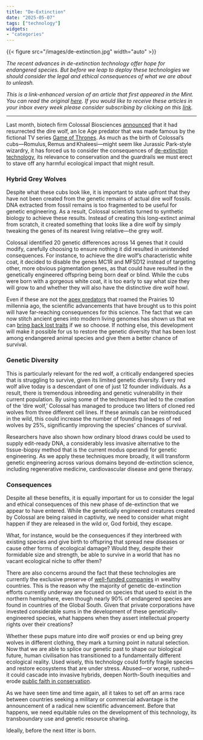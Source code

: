 ```yaml
---
title: "De-Extinction"
date: "2025-05-07"
tags: ["technology"]
widgets: 
- "categories"
---
```


{{< figure src="/images/de-extinction.jpg" width="auto" >}}

_The recent advances in de-extinction technology offer hope for endangered species. But before we leap to deploy these technologies we should consider the legal and ethical consequences of what we are about to unleash._

<!--more-->
_This is a link-enhanced version of an article that first appeared in the Mint. You can read the original [here](https://archive.rahulmatthan.com/archive/1748510342.321032/www.livemint.com/opinion/online-views/colossal-biosciences-dire-wolf-romulus-remus-khaleesi-game-of-thrones-jurassic-park-red-wolf-synthetic-biology-genes-dna-11746426870850.html). If you would like to receive these articles in your inbox every week please consider subscribing by clicking on this [link](https://paragraph.xyz/@exmachina)._

---

Last month, biotech firm Colossal Biosciences [announced](https://time.com/7274542/colossal-dire-wolf/) that it had resurrected the dire wolf, an Ice Age predator that was made famous by the fictional TV series [Game of Thrones](https://gameofthrones.fandom.com/wiki/Direwolf). As much as the birth of Colossal’s cubs—Romulus, Remus and Khaleesi—might seem like Jurassic Park-style wizardry, it has forced us to consider the consequences of [de-extinction technology](https://colossal.com/how-de-extinction-works/), its relevance to conservation and the guardrails we must erect to stave off any harmful ecological impact that might result.

### Hybrid Grey Wolves

Despite what these cubs look like, it is important to state upfront that they have not been created from the genetic remains of actual dire wolf fossils. DNA extracted from fossil remains is too fragmented to be useful for genetic engineering. As a result, Colossal scientists turned to synthetic biology to achieve these results. Instead of creating this long-extinct animal from scratch, it created something that looks like a dire wolf by simply tweaking the genes of its nearest living relative—the grey wolf.

Colossal identified 20 genetic differences across 14 genes that it could modify, carefully choosing to ensure nothing it did resulted in unintended consequences. For instance, to achieve the dire wolf’s characteristic white coat, it decided to disable the genes MC1R and MFSD12 instead of targeting other, more obvious pigmentation genes, as that could have resulted in the genetically engineered offspring being born deaf or blind. While the cubs were born with a gorgeous white coat, it is too early to say what size they will grow to and whether they will also have the distinctive dire wolf howl.

Even if these are not the [apex predators](https://a-z-animals.com/animals/dire-wolf/) that roamed the Prairies 10 millennia ago, the scientific advancements that have brought us to this point will have far-reaching consequences for this science. The fact that we can now stitch ancient genes into modern living genomes has shown us that we can [bring back lost traits](https://www.iasexpress.net/de-extinction-technology/) if we so choose. If nothing else, this development will make it possible for us to restore the genetic diversity that has been lost among endangered animal species and give them a better chance of survival.

### Genetic Diversity

This is particularly relevant for the red wolf, a critically endangered species that is struggling to survive, given its limited genetic diversity. Every red wolf alive today is a descendant of one of just 12 founder individuals. As a result, there is tremendous inbreeding and genetic vulnerability in their current population. By using some of the techniques that led to the creation of the ‘dire wolf,’ Colossal has managed to produce two litters of cloned red wolves from three different cell lines. If these animals can be reintroduced in the wild, this could increase the number of founding lineages of red wolves by 25%, significantly improving the species’ chances of survival.

Researchers have also shown how ordinary blood draws could be used to supply edit-ready DNA, a considerably less invasive alternative to the tissue-biopsy method that is the current modus operandi for genetic engineering. As we apply these techniques more broadly, it will transform genetic engineering across various domains beyond de-extinction science, including regenerative medicine, cardiovascular disease and gene therapy.

### Consequences

Despite all these benefits, it is equally important for us to consider the legal and ethical consequences of this new phase of de-extinction that we appear to have entered. While the genetically engineered creatures created by Colossal are being raised in captivity, we need to consider what might happen if they are released in the wild or, God forbid, they escape.

What, for instance, would be the consequences if they interbreed with existing species and give birth to offspring that spread new diseases or cause other forms of ecological damage? Would they, despite their formidable size and strength, be able to survive in a world that has no vacant ecological niche to offer them?

There are also concerns around the fact that these technologies are currently the exclusive preserve of [well-funded companies](https://colossal.com/colossal-biosciences-raises-200-million-for-de-extinction-efforts/) in wealthy countries. This is the reason why the majority of genetic de-extinction efforts currently underway are focused on species that used to exist in the northern hemisphere, even though nearly 90% of endangered species are found in countries of the Global South. Given that private corporations have invested considerable sums in the development of these genetically-engineered species, what happens when they assert intellectual property rights over their creations?

Whether these pups mature into dire wolf proxies or end up being grey wolves in different clothing, they mark a turning point in natural selection. Now that we are able to splice our genetic past to shape our biological future, human civilisation has transitioned to a fundamentally different ecological reality. Used wisely, this technology could fortify fragile species and restore ecosystems that are under stress. Abused—or worse, rushed—it could cascade into invasive hybrids, deepen North-South inequities and erode [public faith in conservation](https://www.researchgate.net/publication/305484748_Extinction_de-extinction_conservation_A_dangerous_mix_of_ideas).

As we have seen time and time again, all it takes to set off an arms race between countries seeking a military or commercial advantage is the announcement of a radical new scientific advancement. Before that happens, we need equitable rules on the development of this technology, its transboundary use and genetic resource sharing. 

Ideally, before the next litter is born.